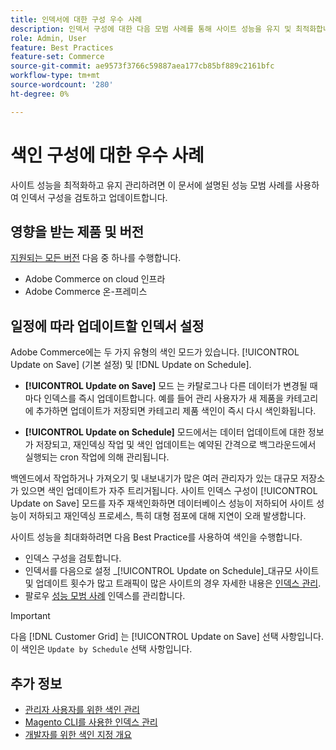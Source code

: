 ```yaml
---
title: 인덱서에 대한 구성 우수 사례
description: 인덱서 구성에 대한 다음 모범 사례를 통해 사이트 성능을 유지 및 최적화합니다.
role: Admin, User
feature: Best Practices
feature-set: Commerce
source-git-commit: ae9573f3766c59887aea177cb85bf889c2161bfc
workflow-type: tm+mt
source-wordcount: '280'
ht-degree: 0%

---
```



# 색인 구성에 대한 우수 사례

사이트 성능을 최적화하고 유지 관리하려면 이 문서에 설명된 성능 모범 사례를 사용하여 인덱서 구성을 검토하고 업데이트합니다.

## 영향을 받는 제품 및 버전

[지원되는 모든 버전](../../../release/versions.md) 다음 중 하나를 수행합니다.

- Adobe Commerce on cloud 인프라
- Adobe Commerce 온-프레미스

## 일정에 따라 업데이트할 인덱서 설정

Adobe Commerce에는 두 가지 유형의 색인 모드가 있습니다. [!UICONTROL Update on Save] (기본 설정) 및 [!DNL Update on Schedule].

- **[!UICONTROL Update on Save]** 모드 는 카탈로그나 다른 데이터가 변경될 때마다 인덱스를 즉시 업데이트합니다. 예를 들어 관리 사용자가 새 제품을 카테고리에 추가하면 업데이트가 저장되면 카테고리 제품 색인이 즉시 다시 색인화됩니다.

- **[!UICONTROL Update on Schedule]** 모드에서는 데이터 업데이트에 대한 정보가 저장되고, 재인덱싱 작업 및 색인 업데이트는 예약된 간격으로 백그라운드에서 실행되는 cron 작업에 의해 관리됩니다.

백엔드에서 작업하거나 가져오기 및 내보내기가 많은 여러 관리자가 있는 대규모 저장소가 있으면 색인 업데이트가 자주 트리거됩니다. 사이트 인덱스 구성이 [!UICONTROL Update on Save] 모드를 자주 재색인화하면 데이터베이스 성능이 저하되어 사이트 성능이 저하되고 재인덱싱 프로세스, 특히 대형 점포에 대해 지연이 오래 발생합니다.

사이트 성능을 최대화하려면 다음 Best Practice를 사용하여 색인을 수행합니다.

- 인덱스 구성을 검토합니다.
- 인덱서를 다음으로 설정 _[!UICONTROL Update on Schedule]_대규모 사이트 및 업데이트 횟수가 많고 트래픽이 많은 사이트의 경우 자세한 내용은 [인덱스 관리](https://docs.magento.com/user-guide/system/index-management.html#change-the-index-mode).
- 팔로우 [성능 모범 사례](../../../performance/configuration.md) 인덱스를 관리합니다.

>[!IMPORTANT]
>
>다음 [!DNL Customer Grid] 는 [!UICONTROL Update on Save] 선택 사항입니다. 이 색인은 `Update by Schedule` 선택 사항입니다.

## 추가 정보

- [관리자 사용자를 위한 색인 관리](../../../configuration/cli/manage-indexers.md#configure-indexers)
- [Magento CLI를 사용한 인덱스 관리](https://experienceleague.adobe.com/docs/commerce-operations/configuration-guide/cli/manage-indexers.html)
- [개발자를 위한 색인 지정 개요](https://developer.adobe.com/commerce/php/development/components/indexing/)
